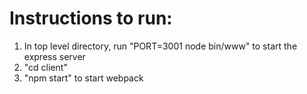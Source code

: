 # Instructions to run:

1. In top level directory, run "PORT=3001 node bin/www" to start the express server
2. "cd client"
3. "npm start" to start webpack
